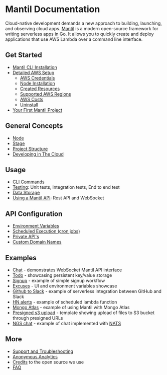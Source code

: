 # Mantil Documentation 
Cloud-native development demands a new approach to building, launching, and observing cloud apps. [Mantil](https://www.mantil.com) is a modern open-source framework for writing serverless apps in Go. It allows you to quickly create and deploy applications that use AWS Lambda over a command line interface.

## Get Started
* [Mantil CLI Installation](cli_install.md)
* [Detailed AWS Setup](aws_install.md)
    - [AWS Credentials](https://github.com/mantil-io/mantil/blob/master/docs/aws_install.md#aws-credentials)
    - [Node Installation](https://github.com/mantil-io/mantil/blob/master/docs/aws_install.md#mantil-node-setup)
    - [Created Resources](https://github.com/mantil-io/mantil/blob/master/docs/aws_install.md#created-resources)
    - [Supported AWS Regions](https://github.com/mantil-io/mantil/blob/master/docs/aws_install.md#supported-aws-regions)
    - [AWS Costs](https://github.com/mantil-io/mantil/blob/master/docs/aws_install.md#aws-costs)
    - [Uninstall](https://github.com/mantil-io/mantil/blob/master/docs/aws_install.md#uninstall)
* [Your First Mantil Project](getting_started.md)

## General Concepts
* [Node](https://github.com/mantil-io/mantil/blob/master/docs/concepts.md#node)
* [Stage](https://github.com/mantil-io/mantil/blob/master/docs/concepts.md#stage)
* [Project Structure](https://github.com/mantil-io/mantil/blob/master/docs/concepts.md#project)
* [Developing in The Cloud](cloud_development.md)


## Usage
* [CLI Commands](commands/README.md)
* [Testing](testing.md): Unit tests, Integration tests, End to end test
* [Data Storage](data_storage.md)
* [Using a Mantil API](api.md): Rest API and WebSocket

## API Configuration
* [Environment Variables](api_configuration.md)
* [Scheduled Execution (cron jobs)](https://github.com/mantil-io/mantil/blob/master/docs/api_configuration.md#scheduled-execution)
* [Private API's](https://github.com/mantil-io/mantil/blob/master/docs/api_configuration.md#private-apis)
* [Custom Domain Names](https://github.com/mantil-io/mantil/blob/master/docs/api_configuration.md#custom-domain-names) 

## Examples
* [Chat](https://github.com/mantil-io/template-chat) - demonstrates WebSocket Mantil API interface
* [Todo](https://github.com/mantil-io/template-todo) - showcasing persistent key/value storage
* [Signup](https://github.com/mantil-io/example-signup) - example of simple signup workflow
* [Excuses](https://github.com/mantil-io/template-excuses) - UI and environment variables showcase
* [Github to Slack](https://github.com/mantil-io/template-github-to-slack) - example of serverless integration between GitHub and Slack
* [HN alerts](https://github.com/mantil-io/example-hn-alerts) - example of scheduled lambda function
* [Mongo Atlas](https://github.com/mantil-io/example-mongo-atlas) - example of using Mantil with Mongo Atlas
* [Presigned s3 upload](https://github.com/mantil-io/template-presigned-s3-upload) - template showing upload of files to S3 bucket through presigned URLs
* [NGS chat](https://github.com/mantil-io/example-ngs-chat) - example of chat implemented with [NATS](https://github.com/nats-io)


## More
* [Support and Troubleshooting](troubleshooting.md)
* [Anonymous Analytics](analytics.md)
* [Credits](credits.md) to the open source we use
* [FAQ](faq.md)
